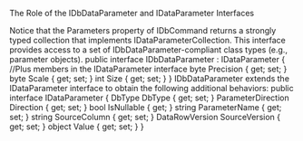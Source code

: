 The Role of the IDbDataParameter and IDataParameter Interfaces

Notice that the Parameters property of IDbCommand returns a strongly typed collection that implements
IDataParameterCollection. This interface provides access to a set of IDbDataParameter-compliant class
types (e.g., parameter objects).
public interface IDbDataParameter : IDataParameter
{
//Plus members in the IDataParameter interface
byte Precision { get; set; }
byte Scale { get; set; }
int Size { get; set; }
}
IDbDataParameter extends the IDataParameter interface to obtain the following additional behaviors:
public interface IDataParameter
{
DbType DbType { get; set; }
ParameterDirection Direction { get; set; }
bool IsNullable { get; }
string ParameterName { get; set; }
string SourceColumn { get; set; }
DataRowVersion SourceVersion { get; set; }
object Value { get; set; }
}


